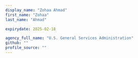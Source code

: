 ```yaml
---
display_name: "Zohaa Ahmad"
first_name: "Zohaa"
last_name: "Ahmad"

expirydate: 2025-02-18

agency_full_name: "U.S. General Services Administration"
github: ""
profile_source: ""
---
```

